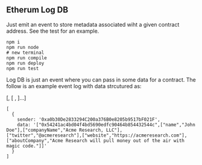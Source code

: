 ## Etherum Log DB

Just emit an event to store metadata associated wiht a given contract address. See the test for an example.

```
npm i
npm run node
# new terminal
npm run compile
npm run deploy
npm run test
```

Log DB is just an event where you can pass in some data for a contract. The follow is an example event log with data strcutured as:

[<some contact address>, [ <key>, <value>]...]

```
[
  {
    sender: '0xa0b30De2833294C200a376B0e8205b9517bF021F',
    data: '["0x54241ac4bd04f4bd5690edfc90464b854432544c",["name","John Doe"],["companyName","Acme Research, LLC"],["twitter","@acmeresearch"],["website","https://acmeresearch.com"],["aboutCompany","Acme Research will pull money out of the air with magic code."]]'
  }
]
```